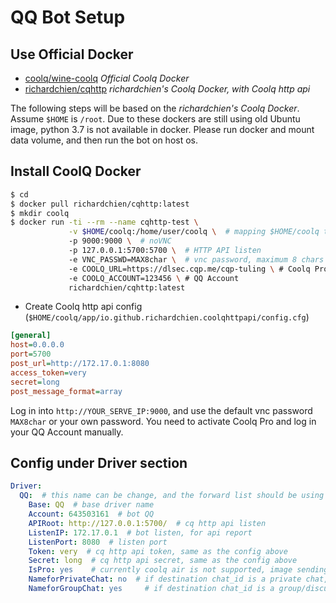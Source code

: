 # QQ Bot Setup

## Use Official Docker

- [coolq/wine-coolq](https://hub.docker.com/r/coolq/wine-coolq/)  *Official Coolq Docker*
- [richardchien/cqhttp](https://cqhttp.cc/docs/4.13/#/Docker) *richardchien's Coolq Docker, with Coolq http api*

The following steps will be based on the *richardchien's Coolq Docker*. Assume `$HOME` is `/root`. Due
 to these dockers are still using old Ubuntu image, python 3.7 is not available in docker. Please run docker 
 and mount data volume, and then run the bot on host os.

## Install CoolQ Docker

```bash
$ cd
$ docker pull richardchien/cqhttp:latest
$ mkdir coolq
$ docker run -ti --rm --name cqhttp-test \
             -v $HOME/coolq:/home/user/coolq \  # mapping $HOME/coolq to docker's coolq directory
             -p 9000:9000 \  # noVNC
             -p 127.0.0.1:5700:5700 \  # HTTP API listen
             -e VNC_PASSWD=MAX8char \  # vnc password, maximum 8 chars 
             -e COOLQ_URL=https://dlsec.cqp.me/cqp-tuling \ # Coolq Pro, for Air user, remove this line
             -e COOLQ_ACCOUNT=123456 \ # QQ Account
             richardchien/cqhttp:latest
```


- Create Coolq http api config (`$HOME/coolq/app/io.github.richardchien.coolqhttpapi/config.cfg`)

```ini
[general]
host=0.0.0.0
port=5700
post_url=http://172.17.0.1:8080
access_token=very
secret=long
post_message_format=array
```

Log in into `http://YOUR_SERVE_IP:9000`, and use the default vnc password `MAX8char` or your own password. You need to
 activate Coolq Pro and log in your QQ Account manually.
 
## Config under Driver section

```yaml
Driver:
  QQ:  # this name can be change, and the forward list should be using this name
    Base: QQ  # base driver name
    Account: 643503161  # bot QQ
    APIRoot: http://127.0.0.1:5700/  # cq http api listen
    ListenIP: 172.17.0.1  # bot listen, for api report
    ListenPort: 8080  # listen port
    Token: very  # cq http api token, same as the config above
    Secret: long  # cq http api secret, same as the config above
    IsPro: yes    # currently coolq air is not supported, image sending is unavailable
    NameforPrivateChat: no  # if destination chat_id is a private chat, show all attributes (sender name, reply to, forward from)
    NameforGroupChat: yes     # if destination chat_id is a group/discuss chat, show all attributes (sender name, reply to, forward from)
```